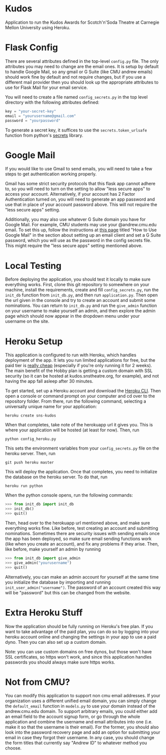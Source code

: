 # Kudos

Application to run the Kudos Awards for Scotch'n'Soda Theatre at Carnegie Mellon University using Heroku.

# Flask Config

There are several attributes defined in the top-level `config.py` file. The only attributes you may need to change are the email ones. It is setup by default to handle Google Mail, so any gmail or G Suite (like CMU andrew emails) should work fine by default and not require changes, but if you use a different mail provider then you should look up the appropriate attributes to use for Flask Mail for your email service.

You will need to create a file named `config_secrets.py` in the top level directory with the following attributes defined:

```python
key = "your-secret-key"
email = "yourusername@gmail.com"
password = "yourpassword"
```

To generate a secret key, it suffices to use the `secrets.token_urlsafe` function from python's [secrets](https://docs.python.org/3/library/secrets.html#secrets.token_urlsafe "secrets") library.

# Google Mail

If you would like to use Gmail to send emails, you will need to take a few steps to get authentication working properly.

Gmail has some strict security protocols that this flask app cannot adhere to, so you will need to turn on the setting to allow "less secure apps" to access your account. Alternatively, if your account has 2 Factor Authentication turned on, you will need to generate an app password and use that in place of your account password above. This will not require the "less secure apps" setting.

Additionally, you may also use whatever G Suite domain you have for Google Mail. For example, CMU students may use your @andrew.cmu.edu email. To set this up, follow the instructions at [this page](https://www.cmu.edu/computing/services/comm-collab/email-calendar/google/how-to/index.html "this page") titled "How to Use Google Mail" in the section about setting up an email client and set a G Suite password, which you will use as the password in the config secrets file. This might require the "less secure apps" setting mentioned above.

# Local Testing

Before deploying the application, you should test it locally to make sure everything works. First, clone this git repository to somewhere on your machine, install the requirements, create and fill `config_secrets.py`, run the `init_db` function from `init_db.py`, and then run `application.py`. Then open the url given in the console and try to create an account and submit some nominations. You can return to `init_db.py` and run the `give_admin` function on your username to make yourself an admin, and then explore the admin page which should now appear in the dropdown menu under your username on the site.

# Heroku Setup

This application is configured to run with Heroku, which handles deployment of the app. It lets you run limited applications for free, but the paid tier is [really cheap](https://www.heroku.com/pricing "really cheap") (especially if you're only running it for 2 weeks). The main benefit of the Hobby plan is getting a custom domain with SSL security (so it can be hosted at kudos.snstheatre.org, for example), and not having the app fall asleep after 30 minutes.

To get started, set up a Heroku account and download the [Heroku CLI](https://devcenter.heroku.com/articles/heroku-cli "Heroku CLI"). Then open a console or command prompt on your computer and cd over to the repository folder. From there, run the following command, selecting a universally unique name for your application:

```
heroku create sns-kudos
```

When that completes, take note of the herokuapp url it gives you. This is where your application will be hosted (at least for now). Then, run

```
python config_heroku.py
```

This sets the environment variables from your `config_secrets.py` file on the heroku server. Then, run

```
git push heroku master
```

This will deploy the application. Once that completes, you need to initialize the database on the heroku server. To do that, run

```
heroku run python
```

When the python console opens, run the following commands:

```python
>>> from init_db import init_db
>>> init_db()
>>> quit()
```

Then, head over to the herokuapp url mentioned above, and make sure everything works fine. Like before, test creating an account and submitting nominations. Sometimes there are security issues with sending emails once the app has been deployed, so make sure email sending functions work (like when you create an account), and fix any problems if they arise. Then, like before, make yourself an admin by running

```python
>>> from init_db import give_admin
>>> give_admin("yourusername")
>>> quit()
```

Alternatively, you can make an admin account for yourself at the same time you initialize the database by importing and running `init_user_admin("username")`. The password of an account created this way will be "password" but this can be changed from the website.

# Extra Heroku Stuff

Now the application should be fully running on Heroku's free plan. If you want to take advantage of the paid plan, you can do so by logging into your heroku account online and changing the settings in your app to use a paid dyno. Then you can also set up a custom domain.

Note: you can use custom domains on free dynos, but those won't have SSL certificates, so https won't work, and since this application handles passwords you should always make sure https works.

# Not from CMU?

You can modify this application to support non cmu email addresses. If your organization uses a different unified email domain, you can simply change the `default_email` function in `models.py` to use your domain instead of the andrew.cmu.edu domain. To support arbitrary emails, you could either add an email field to the account signup form, or go through the whole application and combine the username and email attributes into one (i.e. make it so that the username is their email). For the former, you should also look into the password recovery page and add an option for submitting your email in case they forgot their username. In any case, you should change the form titles that currently say "Andrew ID" to whatever method you choose.
